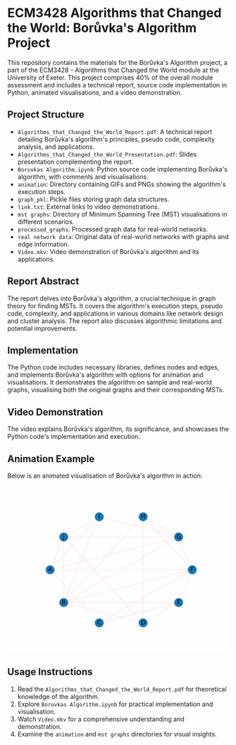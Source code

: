 # ECM3428 Algorithms that Changed the World: Borůvka's Algorithm Project

This repository contains the materials for the Borůvka's Algorithm project, a part of the ECM3428 - Algorithms that Changed the World module at the University of Exeter. This project comprises 40% of the overall module assessment and includes a technical report, source code implementation in Python, animated visualisations, and a video demonstration.

## Project Structure

- `Algorithms_that_Changed_the_World_Report.pdf`: A technical report detailing Borůvka's algorithm's principles, pseudo code, complexity analysis, and applications.
- `Algorithms_that_Changed_the_World_Presentation.pdf`: Slides presentation complementing the report.
- `Boruvkas Algorithm.ipynb`: Python source code implementing Borůvka's algorithm, with comments and visualisations.
- `animation`: Directory containing GIFs and PNGs showing the algorithm's execution steps.
- `graph_pkl`: Pickle files storing graph data structures.
- `link.txt`: External links to video demonstrations.
- `mst graphs`: Directory of Minimum Spanning Tree (MST) visualisations in different scenarios.
- `processed_graphs`: Processed graph data for real-world networks.
- `real network data`: Original data of real-world networks with graphs and edge information.
- `Video.mkv`: Video demonstration of Borůvka's algorithm and its applications.

## Report Abstract

The report delves into Borůvka's algorithm, a crucial technique in graph theory for finding MSTs. It covers the algorithm's execution steps, pseudo code, complexity, and applications in various domains like network design and cluster analysis. The report also discusses algorithmic limitations and potential improvements.

## Implementation

The Python code includes necessary libraries, defines nodes and edges, and implements Borůvka's algorithm with options for animation and visualisations. It demonstrates the algorithm on sample and real-world graphs, visualising both the original graphs and their corresponding MSTs.

## Video Demonstration

The video explains Borůvka's algorithm, its significance, and showcases the Python code's implementation and execution.

## Animation Example

Below is an animated visualisation of Borůvka's algorithm in action:

![Bigger Example Animation](animation/Bigger_example_1702406889.gif)


## Usage Instructions

1. Read the `Algorithms_that_Changed_the_World_Report.pdf` for theoretical knowledge of the algorithm.
2. Explore `Boruvkas Algorithm.ipynb` for practical implementation and visualisation.
3. Watch `Video.mkv` for a comprehensive understanding and demonstration.
4. Examine the `animation` and `mst graphs` directories for visual insights.

